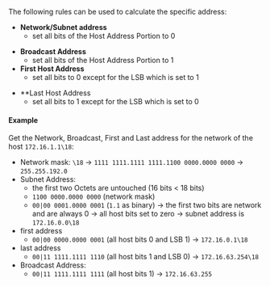 The following rules can be used to calculate the specific address:

- **Network/Subnet address**
	- set all bits of the Host Address Portion to 0
* **Broadcast Address**
	* set all bits of the Host Address Portion to 1
* **First Host Address**
	* set all bits to 0 except for the LSB which is set to 1
- **Last Host Address
	- set all bits to 1 except for the LSB which is set to 0

#### Example

Get the Network, Broadcast, First and Last address for the network of the host `172.16.1.1\18`:

- Network mask: `\18` -> `1111 1111.1111 1111.1100 0000.0000 0000` -> `255.255.192.0`
- Subnet Address:
	- the first two Octets are untouched (16 bits < 18 bits)
	- `1100 0000.0000 0000` (network mask)
	- `00|00 0001.0000 0001` (`1.1` as binary)
	-> the first two bits are network and are always 0
	-> all host bits set to zero
	-> subnet address is `172.16.0.0\18`
- first address
	- `00|00 0000.0000 0001` (all host bits 0 and LSB 1)
	-> `172.16.0.1\18`
- last address
	- `00|11 1111.1111 1110` (all host bits 1 and LSB 0)
	-> `172.16.63.254\18`
- Broadcast Address:
	- `00|11 1111.1111 1111` (all host bits 1)
	-> `172.16.63.255`
